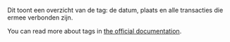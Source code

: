 Dit toont een overzicht van de tag: de datum, plaats en alle transacties die ermee verbonden zijn.

You can read more about tags in [the official documentation](https://docs.firefly-iii.org/concepts/tags).
